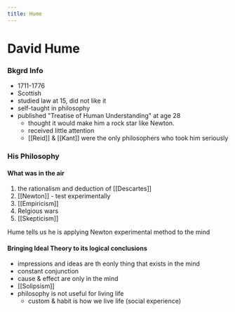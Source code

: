 ```yaml
---
title: Hume
---
```

# David Hume

### Bkgrd Info
- 1711-1776
- Scottish
- studied law at 15, did not like it
- self-taught in philosophy
- published "Treatise of Human Understanding" at age 28
	- thought it would make him a rock star like Newton.
	- received little attention
	- [[Reid]] & [[Kant]] were the only philosophers who took him seriously



### His Philosophy
#### What was in the air
1. the rationalism and deduction of [[Descartes]]
2. [[Newton]] - test experimentally
3. [[Empiricism]]
4. Relgious wars
5. [[Skepticism]]

Hume tells us he is applying Newton experimental method to the mind


#### Bringing Ideal Theory to its logical conclusions
- impressions and ideas are th eonly thing that exists in the mind
- constant conjunction
- cause & effect are only in the mind
- [[Solipsism]]
- philosophy is not useful for living life
	- custom & habit is how we live life (social experience)